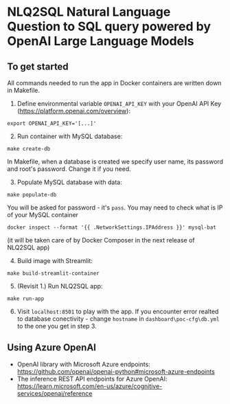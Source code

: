 # NLQ2SQL Natural Language Question to SQL query powered by OpenAI Large Language Models
## To get started
All commands needed to run the app in Docker containers are written down in Makefile.

1. Define environmental variable `OPENAI_API_KEY` with your OpenAI API Key (https://platform.openai.com/overview):
```
export OPENAI_API_KEY='[...]'
```
2. Run container with MySQL database:
```
make create-db
```
In Makefile, when a database is created we specify user name, its password and root's password. Change it if you need.

3. Populate MySQL database with data:
```
make populate-db
```
You will be asked for password - it's `pass`.
You may need to check what is IP of your MySQL container
 ```
 docker inspect --format '{{ .NetworkSettings.IPAddress }}' mysql-bat
 ``` 
(it will be taken care of by Docker Composer in the next release of NLQ2SQL app)

4. Build image with Streamlit:
```
make build-streamlit-container
```
5. (Revisit 1.) Run NLQ2SQL app:
```
make run-app
```
6. Visit `localhost:8501` to play with the app. 
If you encounter error realted to database conectivity - change `hostname` in `dashboard\poc-cfg\db.yml` to the one you get in step 3.

## Using Azure OpenAI
* OpenAI library with Microsoft Azure endpoints: https://github.com/openai/openai-python#microsoft-azure-endpoints 
* The inference REST API endpoints for Azure OpenAI: https://learn.microsoft.com/en-us/azure/cognitive-services/openai/reference